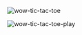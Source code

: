 
![wow-tic-tac-toe](https://github.com/hristowa/World-Of-Warcraft-Tic-Tac-Toe/assets/119531049/e40a94c0-71d3-4151-9d08-e0520c81f9d6)

![wow-tic-tac-toe-play](https://github.com/hristowa/World-Of-Warcraft-Tic-Tac-Toe/assets/119531049/0674a9a2-d8d3-40b2-b30c-9e8ef4637de1)
